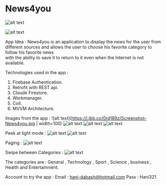 # News4you

![alt text](https://launch.sa/assets/images/logos/tuwaiq1000-dark.svg)

![alt text](https://media2.giphy.com/media/KLp9F4gdqq2la5H1oa/giphy.gif?cid=790b76119c5222555287c2a693ac1ee2ee27ff85e2e59624&rid=giphy.gif&ct=g)


App Idea :
  News4you is an application to display the news for the user from different sources 
  and allows the user to choose his favorite category to follow his favorite news   
  with the ability to save it to return to it even when the Internet is not available.

Technologies used in the app :
  1. Firebase Authentication.
  2. Retrofit with REST api.
  3. Cloude Firestore.
  4. Workmanager.
  5. Coil.
  6. MVVM Architecture.
  
Images from the app :
![alt text](https://i.ibb.co/0rd189z/Screenshot-News4you.jpg | width=100) ![alt text](https://i.ibb.co/SvJKSRT/Screenshot-News4you.jpg)
![alt text](https://i.ibb.co/gWCnZWK/Screenshot-News4you.jpg) ![alt text](https://i.ibb.co/C9J19Z6/Screenshot-News4you.jpg)


Peek at light mode :
![alt text](https://i.ibb.co/cgCh73C/Screenshot-News4you.jpg) ![alt text](https://i.ibb.co/B2j3Hj3/Screenshot-News4you.jpg)


Paging :
![alt text](https://media3.giphy.com/media/hbMLDC6nRZwjgHcUCe/giphy.gif?cid=790b76111c50c8ee22e3c0321f1fe33851eb36ec1f6b79c5&rid=giphy.gif&ct=g)


Swipe between Categories :
![alt text](https://media1.giphy.com/media/RfkHxQoXCa2mRQUwxf/giphy.gif?cid=790b7611b3d28edea12c4868aa65441a77dc24385336a9c1&rid=giphy.gif&ct=g)


The categories are :
  General , Technology , Sport , Science , business , Health and Entertainment.


Account to try the app :
  Email : hani-dabash@hotmail.com
  Pass : Hani321

